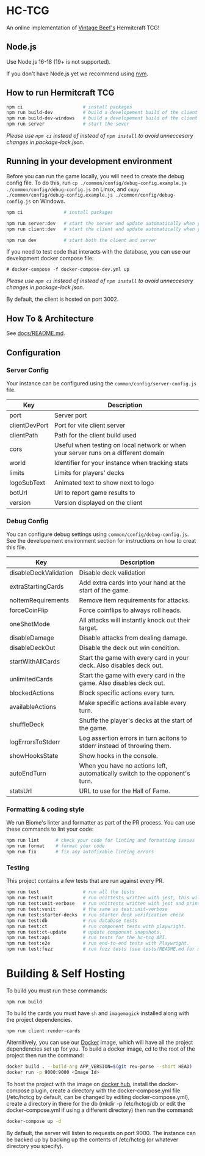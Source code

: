 # HC-TCG

An online implementation of [Vintage Beef's](https://www.youtube.com/@VintageBeef) Hermitcraft TCG!

## Node.js

Use Node.js 16-18 (19+ is not supported).

If you don't have Node.js yet we recommend using [nvm](https://github.com/nvm-sh/nvm).

## How to run Hermitcraft TCG

```sh
npm ci                      # install packages
npm run build-dev           # build a developement build of the client
npm run build-dev-windows   # build a developement build of the client on windows
npm run server              # start the sever
```

_Please use `npm ci` instead of instead of `npm install` to avoid unneccesary changes in package-lock.json._

## Running in your development environment

Before you can run the game locally, you will need to create the debug config file. To do this, run `cp ./common/config/debug-config.example.js ./common/config/debug-config.js` on Linux, and `copy ./common/config/debug-config.example.js ./common/config/debug-config.js` on Windows.

```sh
npm ci               # install packages

npm run server:dev   # start the server and update automatically when you make changes
npm run client:dev   # start the client and update automatically when you make changes

npm run dev          # start both the client and server
```

If you need to test code that interacts with the database, you can use our development docker compose file:
```
# docker-compose -f docker-compose-dev.yml up
```

_Please use `npm ci` instead of instead of `npm install` to avoid unneccesary changes in package-lock.json._

By default, the client is hosted on port 3002.

## How To & Architecture

See [docs/README.md](./docs/README.md).

## Configuration

### Server Config

Your instance can be configured using the `common/config/server-config.js` file.

| Key           | Description                                                                         |
| ------------- | ----------------------------------------------------------------------------------- |
| port          | Server port                                                                         |
| clientDevPort | Port for vite client server                                                         |
| clientPath    | Path for the client build used                                                      |
| cors          | Useful when testing on local network or when your server runs on a different domain |
| world         | Identifier for your instance when tracking stats                                    |
| limits        | Limits for players' decks                                                           |
| logoSubText   | Animated text to show next to logo                                                  |
| botUrl        | Url to report game results to                                                       |
| version       | Version displayed on the client                                                     |

### Debug Config

You can configure debug settings using `common/config/debug-config.js`. See the developement environment section for instructions on how to creat this file.

| Key                   | Description                                                                 |
| --------------------- | --------------------------------------------------------------------------- |
| disableDeckValidation | Disable deck validation                                                     |
| extraStartingCards    | Add extra cards into your hand at the start of the game.                    |
| noItemRequirements    | Remove item requirements for attacks.                                       |
| forceCoinFlip         | Force coinflips to always roll heads.                                       |
| oneShotMode           | All attacks will instantly knock out their target.                          |
| disableDamage         | Disable attacks from dealing damage.                                        |
| disableDeckOut        | Disable the deck out win condition.                                         |
| startWithAllCards     | Start the game with every card in your deck. Also disables deck out.        |
| unlimitedCards        | Start the game with every card in the game. Also disables deck out.         |
| blockedActions        | Block specific actions every turn.                                          |
| availableActions      | Make specific actions available every turn.                                 |
| shuffleDeck           | Shuffe the player's decks at the start of the game.                         |
| logErrorsToStderr     | Log assertion errors in turn acitons to stderr instead of throwing them.    |
| showHooksState        | Show hooks in the console.                                                  |
| autoEndTurn           | When you have no actions left, automatically switch to the opponent's turn. |
| statsUrl              | URL to use for the Hall of Fame.                                            |

### Formatting & coding style

We run Biome's linter and formatter as part of the PR process. You can use these commands to lint your code:

```sh
npm run lint      # check your code for linting and formatting issues
npm run format    # format your code
npm run fix       # fix any autofixable linting errors
```

### Testing

This project contains a few tests that are run against every PR.

```sh
npm run test                # run all the tests
npm run test:unit           # run unittests written with jest, this will catch most errors.
npm run test:unit-verbose   # run unittests written with jest and print verbose logs for debugging.
npm run test:vunit          # the same as test:unit-verbose
npm run test:starter-decks  # run starter deck verification check
npm run test:db             # run database tests
npm run test:ct             # run component tests with playwright.
npm run test:ct-update      # update component snapshots.
npm run test:api            # run tests for the hc-tcg API.
npm run test:e2e            # run end-to-end tests with Playwright.
npm run test:fuzz           # run fuzz tests (see tests/README.md for more details).
```

# Building & Self Hosting

To build you must run these commands:
```
npm run build
```

To build the cards you must have `sh` and `imagemagick` installed along with the project dependencies.
```
npm run client:render-cards
```

Alternitively, you can use our [Docker](https://docs.docker.com/) image, which will have all the project dependencies set up for you.
To build a docker image, cd to the root of the project then run the command:

```sh
docker build . --build-arg APP_VERSION=$(git rev-parse --short HEAD)
docker run -p 9000:9000 <Image Id>
```

To host the project with the image on [docker hub](https://hub.docker.com/r/benji42/hc-tcg), install the docker-compose plugin, create a directory with the docker-compose.yml file (/etc/hctcg by default, can be changed by editing docker-compose.yml), create a directory in there for the db (mkdir -p /etc/hctcg/db or edit the docker-compose.yml if using a different directory) then run the command:

```sh
docker-compose up -d
```

By default, the server will listen to requests on port 9000.  The instance can be backed up by backing up the contents of /etc/hctcg (or whatever directory you specify).
